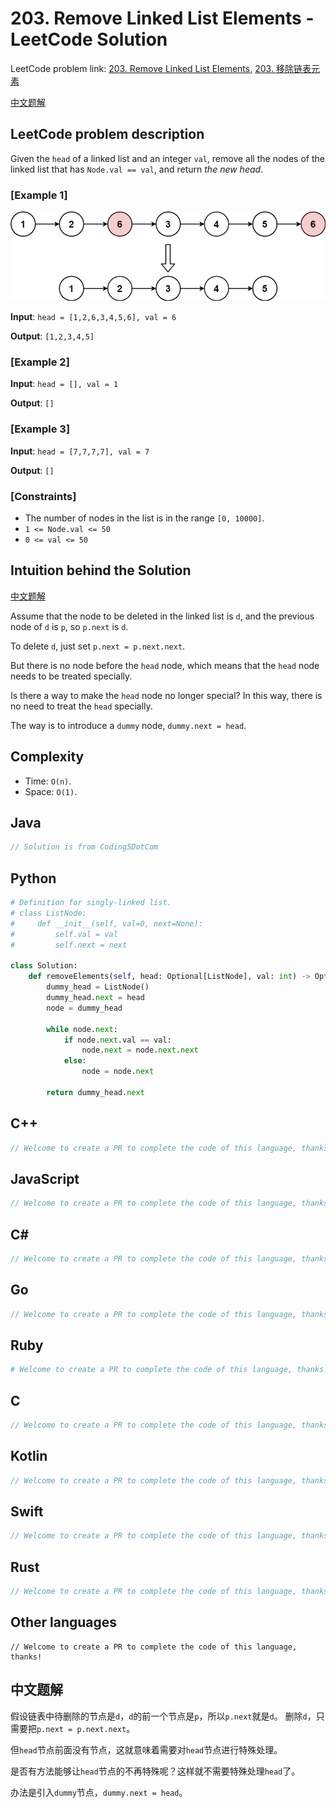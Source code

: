# 203. Remove Linked List Elements - LeetCode Solution
LeetCode problem link: [203. Remove Linked List Elements](https://leetcode.com/problems/remove-linked-list-elements), [203. 移除链表元素](https://leetcode.cn/problems/remove-linked-list-elements)

[中文题解](#中文题解)

## LeetCode problem description
Given the `head` of a linked list and an integer `val`, remove all the nodes of the linked list that has `Node.val == val`, and return _the new head_.

### [Example 1]
![](../../images/examples/203_1.jpg)

**Input**: `head = [1,2,6,3,4,5,6], val = 6`

**Output**: `[1,2,3,4,5]`

### [Example 2]
**Input**: `head = [], val = 1`

**Output**: `[]`

### [Example 3]
**Input**: `head = [7,7,7,7], val = 7`

**Output**: `[]`

### [Constraints]
- The number of nodes in the list is in the range `[0, 10000]`.
- `1 <= Node.val <= 50`
- `0 <= val <= 50`

## Intuition behind the Solution
[中文题解](#中文题解)

Assume that the node to be deleted in the linked list is `d`, and the previous node of `d` is `p`, so `p.next` is `d`.

To delete `d`, just set `p.next = p.next.next`.

But there is no node before the `head` node, which means that the `head` node needs to be treated specially.

Is there a way to make the `head` node no longer special? In this way, there is no need to treat the `head` specially.

The way is to introduce a `dummy` node, `dummy.next = head`.

## Complexity
* Time: `O(n)`.
* Space: `O(1)`.

## Java
```java
// Solution is from Coding5DotCom
```

## Python
```python
# Definition for singly-linked list.
# class ListNode:
#     def __init__(self, val=0, next=None):
#         self.val = val
#         self.next = next

class Solution:
    def removeElements(self, head: Optional[ListNode], val: int) -> Optional[ListNode]:
        dummy_head = ListNode()
        dummy_head.next = head
        node = dummy_head

        while node.next:
            if node.next.val == val:
                node.next = node.next.next
            else:
                node = node.next

        return dummy_head.next
```

## C++
```cpp
// Welcome to create a PR to complete the code of this language, thanks!
```

## JavaScript
```javascript
// Welcome to create a PR to complete the code of this language, thanks!
```

## C#
```c#
// Welcome to create a PR to complete the code of this language, thanks!
```

## Go
```go
// Welcome to create a PR to complete the code of this language, thanks!
```

## Ruby
```ruby
# Welcome to create a PR to complete the code of this language, thanks!
```

## C
```c
// Welcome to create a PR to complete the code of this language, thanks!
```

## Kotlin
```kotlin
// Welcome to create a PR to complete the code of this language, thanks!
```

## Swift
```swift
// Welcome to create a PR to complete the code of this language, thanks!
```

## Rust
```rust
// Welcome to create a PR to complete the code of this language, thanks!
```

## Other languages
```
// Welcome to create a PR to complete the code of this language, thanks!
```

## 中文题解
假设链表中待删除的节点是`d`，`d`的前一个节点是`p`，所以`p.next`就是`d`。 删除`d`，只需要把`p.next = p.next.next`。

但`head`节点前面没有节点，这就意味着需要对`head`节点进行特殊处理。

是否有方法能够让`head`节点的不再特殊呢？这样就不需要特殊处理`head`了。

办法是引入`dummy`节点，`dummy.next = head`。
